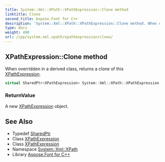 ```yaml
---
title: System::Xml::XPath::XPathExpression::Clone method
linktitle: Clone
second_title: Aspose.Font for C++
description: 'System::Xml::XPath::XPathExpression::Clone method. When overridden in a derived class, returns a clone of this XPathExpression in C++.'
type: docs
weight: 400
url: /cpp/system.xml.xpath/xpathexpression/clone/
---
```

## XPathExpression::Clone method


When overridden in a derived class, returns a clone of this [XPathExpression](../).

```cpp
virtual SharedPtr<XPathExpression> System::Xml::XPath::XPathExpression::Clone()=0
```


### ReturnValue

A new [XPathExpression](../) object.

## See Also

* Typedef [SharedPtr](../../../system/sharedptr/)
* Class [XPathExpression](../)
* Class [XPathExpression](../)
* Namespace [System::Xml::XPath](../../)
* Library [Aspose.Font for C++](../../../)
